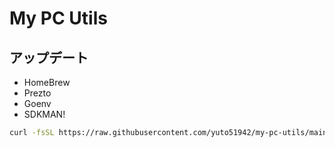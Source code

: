 # My PC Utils

## アップデート

- HomeBrew
- Prezto
- Goenv
- SDKMAN!

```bash
curl -fsSL https://raw.githubusercontent.com/yuto51942/my-pc-utils/main/update/updater.sh | zsh
```
